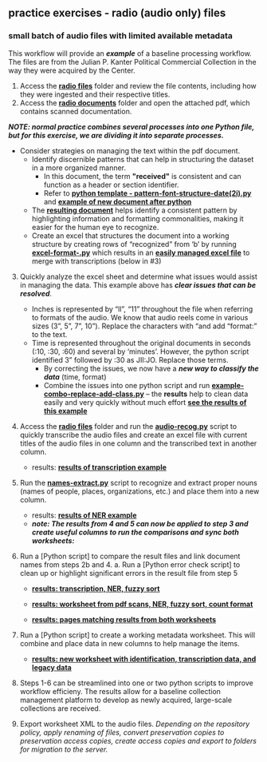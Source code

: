 ## practice exercises - radio (audio only) files

### small batch of audio files with limited available metadata

This workflow will provide an ***example*** of a baseline processing workflow. The files are from the Julian P. Kanter Political Commercial Collection in the way they were acquired by the Center.

1.	Access the [**radio files**](https://github.com/prys0000/political-commercial-collection-archives/tree/main/radio%20files) folder and review the file contents, including how they were ingested and their respective titles.
2.	Access the [**radio documents**](https://github.com/prys0000/political-commercial-collection-archives/tree/main/radio%20documents) folder and open the attached pdf, which contains scanned documentation. 

   ***NOTE: normal practice combines several processes into one Python file, but for this exercise, we are dividing it into separate processes.***

   * Consider strategies on managing the text within the pdf document. 
      * Identify discernible patterns that can help in structuring the dataset in a more organized manner. 
        * In this document, the term **"received"** is consistent and can function as a header or section identifier. 
        * Refer to [**python template - pattern-font-structure-date(2i).py**](https://github.com/prys0000/political-commercial-collection-archives/blob/main/radio%20documents/pattern-font-structure-date(2i).py) and [**example of new document after python**](https://github.com/prys0000/political-commercial-collection-archives/blob/main/radio%20documents/date_formatted_formatted_standardized_cleaned_file.pdf)
       * The [**resulting document**](https://github.com/prys0000/political-commercial-collection-archives/blob/main/radio%20documents/example-compare.jpg) helps identify a consistent pattern by highlighting information and formatting commonalities, making it easier for the human eye to recognize.
       * Create an excel that structures the document into a working structure by creating rows of “recognized” from ‘b’ by running [**excel-format-.py**](https://github.com/prys0000/political-commercial-collection-archives/blob/main/radio%20documents/excel-format-.py) which results in an [**easily managed excel file**](https://github.com/prys0000/political-commercial-collection-archives/blob/main/radio%20documents/excel-format-output.xlsx) to merge with transcriptions (below in #3)
3.	Quickly analyze the excel sheet and determine what issues would assist in managing the data. This example above has ***clear issues that can be resolved***. 
	- Inches is represented by “ll”, “11” throughout the file when referring to formats of the audio. We know that audio reels come in various sizes (3”, 5”, 7”, 10”). Replace the characters with “and add “format:” to the text.
	- Time is represented throughout the original documents in seconds (:10, :30, :60) and several by ‘minutes’. However, the python script identified 3” followed by :30 as JII:JO. Replace those terms. 
		- By correcting the issues, we now have a ***new way to classify the data*** (time, format)
		- Combine the issues into one python script and run [**example-combo-replace-add-class.py**](https://github.com/prys0000/political-commercial-collection-archives/blob/main/radio%20documents/combo-replace-add-class.py) – the **results** help to clean data easily and very quickly without much effort [**see the results of this example**](https://github.com/prys0000/political-commercial-collection-archives/blob/main/radio%20documents/state-ad-modified.xlsx) 
         
4.	Access the [**radio files**](https://github.com/prys0000/political-commercial-collection-archives/tree/main/radio%20files) folder and run the [**audio-recog.py**](https://github.com/prys0000/political-commercial-collection-archives/blob/main/radio%20documents/audio-recog.py) script to quickly transcribe the audio files and create an excel file with current titles of the audio files in one column and the transcribed text in another column. 
	* results: [**results of transcription example**](https://github.com/prys0000/political-commercial-collection-archives/blob/main/radio%20documents/excel-format-output.xlsx)

5.	Run the [**names-extract.py**](https://github.com/prys0000/political-commercial-collection-archives/blob/main/radio%20documents/names-extraction.py) script to recognize and extract proper nouns (names of people, places, organizations, etc.) and place them into a new column.
	* results: [**results of NER example**](https://github.com/prys0000/political-commercial-collection-archives/blob/main/radio%20documents/names-states-mod.xlsx) 

	- ***note: The results from 4 and 5 can now be applied to step 3 and create useful columns to run the comparisons and sync both worksheets:***

6. Run a [Python script] to compare the result files and link document names from steps 2b and 4. a. Run a [Python error check script] to clean up or highlight significant errors in the result file from step 5
	-	[**results: transcription, NER, fuzzy sort**](https://github.com/prys0000/political-commercial-collection-archives/blob/main/radio%20documents/results-steps%204-5-3_1.jpg)

	-	[**results: worksheet from pdf scans, NER, fuzzy sort, count format**](https://github.com/prys0000/political-commercial-collection-archives/blob/main/radio%20documents/results-steps%204-5-3_mod_2.png)

	-	[**results: pages matching results from both worksheets**](https://github.com/prys0000/political-commercial-collection-archives/blob/main/radio%20documents/results-scans-matching-4-5-3_3.png)

6.	Run a [Python script] to create a working metadata worksheet. This will combine and place data in new columns to help manage the items.

	- [**results: new worksheet with identification, transcription data, and legacy data**](https://github.com/prys0000/political-commercial-collection-archives/blob/main/radio%20documents/new-worksheet-ids.png)

7.	Steps 1-6 can be streamlined into one or two python scripts to improve workflow efficieny. The results allow for a baseline collection management platform to develop as newly acquired, large-scale collections are received.

8. Export worksheet XML to the audio files. *Depending on the repository policy, apply renaming of files, convert preservation copies to preservation access copies, create access copies and export to folders for migration to the server.*


